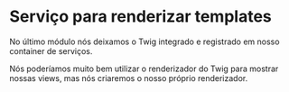 # Serviço para renderizar templates

No último módulo nós deixamos o Twig integrado e registrado em nosso container de serviços.

Nós poderíamos muito bem utilizar o renderizador do Twig para mostrar nossas views, mas nós criaremos o nosso próprio renderizador.

